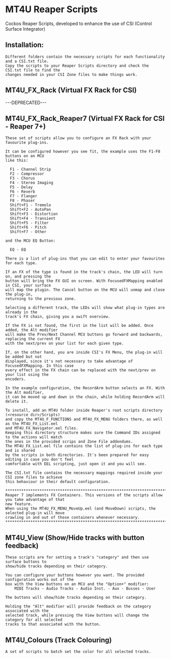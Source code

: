 # MT4U Reaper Scripts

Cockos Reaper Scripts, developed to enhance the use of CSI (Control Surface Integrator)

Installation:
-------------
    Different folders contain the necessary scripts for each functionality and a CSI.txt file.
    Copy the scripts to your Reaper Scripts directory and check the CSI.txt file to find the
    changes needed in your CSI Zone files to make things work.

MT4U_FX_Rack (Virtual FX Rack for CSI)
--------------------------------------
---DEPRECATED---

MT4U_FX_Rack_Reaper7 (Virtual FX Rack for CSI - Reaper 7+)
--------------------------------------
    
    These set of scripts allow you to configure an FX Rack with your favourite plug-ins.

    It can be configured however you see fit, the example uses the F1-F8 buttons on an MCU 
    like this:
    
      F1 - Channel Strip 
      F2 - Compressor   
      F3 - Chorus   
      F4 - Stereo Imaging   
      F5 - Delay   
      F6 - Reverb   
      F7 - Flanger   
      F8 - Phaser  
      Shift+F1 - Tremolo  
      Shift+F2 - AutoPan  
      Shift+F3 - Distortion  
      Shift+F4 - Transient
      Shift+F5 - Filter
      Shift+F6 - Pitch
      Shift+F7 - Other
    
    and the MCU EQ Button:
    
      EQ - EQ
    
    There is a list of plug-ins that you can edit to enter your favourites for each type.
    
    If an FX of the type is found in the track's chain, the LED will turn on, and pressing the
    button will bring the FX GUI on screen. With FocusedFXMapping enabled in CSI, your surface 
    will map the plugin. The Cancel button on the MCU will unmap and close the plug-in, 
    returning to the previous zone.
    
    Selecting a different track, the LEDs will show what plug-in types are already in the 
    track's FX chain, giving you a swift overview.
    
    If the FX is not found, the first in the list will be added. Once added, the Alt modifier 
    will make the Prev/Next Channel MCU buttons go forward and backwards, replacing the current FX 
    with the next/prev on your list for each given type.
    
    If, on the other hand, you are inside CSI's FX Menu, the plug-in will be added but not 
    displayed, since it's not necessary to take advantage of FocusedFXMapping. In this case 
    every effect in the FX chain can be replaced with the next/prev on your list using the 
    encoders.
    
    In the example configuration, the RecordArm button selects an FX. With the Alt modifier, 
    it can be moved up and down in the chain, while holding RecordArm will delete it.
    
    To install, add an MT4U folder inside Reaper's root scripts directory (<resource dir>/Scripts)
    and copy the MT4U_F_FUNCTIONS and MT4U_FX_MENU folders there, as well as the MT4U_FX_List.eel 
    and MT4U_FX_Navigator.eel files.
    Keeping this directory structure makes sure the Command IDs assigned to the actions will match
    the ones in the provided scrips and Zone File addendums.
    The MT4U_FX_List.eel file contains the list of plug-ins for each type and is shared
    by the scripts in both directories. It's been prepared for easy editing in case you don't feel 
    comfortable with EEL scripting, just open it and you will see.
    
    The CSI.txt file contains the necessary mappings required inside your CSI zone files to achieve 
    this behaviour in their default configuration.

    ************************************************************************************************
    Reaper 7 implements FX Containers. This versions of the scripts allow you take advantage of that
    new feature.
    When using the MT4U_FX_MENU_MoveUp.eel (and MoveDown) scripts, the selected plug-in will move
    crawling in and out of those containers whenever necessary.
    ************************************************************************************************    


MT4U_View (Show/Hide tracks with button feedback)
-------------------------------------------------
    These scripts are for setting a track's "category" and then use surface buttons to
    show/hide tracks depending on their category.

    You can configure your buttons however you want. The provided configuration works out of the
    box with the View buttons on an MCU and the "Option+" modifier:
        MIDI Tracks - Audio Tracks - Audio Inst. - Aux - Busses - User
   
    The buttons will show/hide tracks depending on their category.

    Holding the "Alt" modifier will provide feedback on the category associated with the 
    selected track, while pressing the View buttons will change the category for all selected 
    tracks to that associated with the button.


MT4U_Colours (Track Colouring)
------------
    A set of scripts to batch set the color for all selected tracks.
